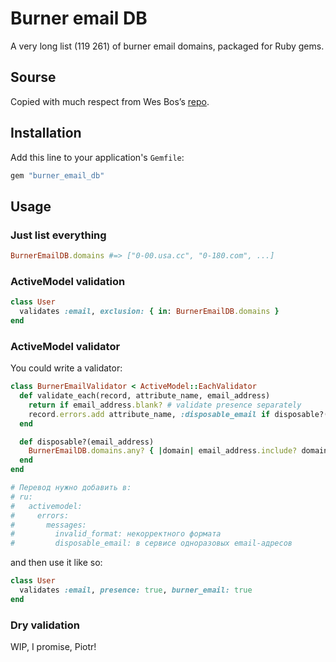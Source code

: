 # Burner email DB

A very long list (119 261) of burner email domains, packaged for Ruby gems.

## Sourse

Copied with much respect from Wes Bos’s [repo](https://github.com/wesbos/burner-email-providers).

## Installation

Add this line to your application's `Gemfile`:

```ruby
gem "burner_email_db"
```

## Usage

### Just list everything

```ruby
BurnerEmailDB.domains #=> ["0-00.usa.cc", "0-180.com", ...]
```

### ActiveModel validation

```ruby
class User
  validates :email, exclusion: { in: BurnerEmailDB.domains }
end
```

### ActiveModel validator

You could write a validator:

```ruby
class BurnerEmailValidator < ActiveModel::EachValidator
  def validate_each(record, attribute_name, email_address)
    return if email_address.blank? # validate presence separately
    record.errors.add attribute_name, :disposable_email if disposable?(email_address)
  end

  def disposable?(email_address)
    BurnerEmailDB.domains.any? { |domain| email_address.include? domain }
  end
end

# Перевод нужно добавить в:
# ru:
#   activemodel:
#     errors:
#       messages:
#         invalid_format: некорректного формата
#         disposable_email: в сервисе одноразовых email-адресов
```

and then use it like so:

```ruby
class User
  validates :email, presence: true, burner_email: true
end
```

### Dry validation

WIP, I promise, Piotr!
